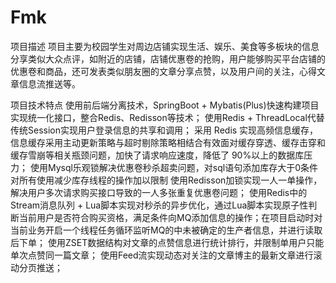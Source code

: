# Fmk
项目描述
项目主要为校园学生对周边店铺实现生活、娱乐、美食等多板块的信息分享类似大众点评，如附近的店铺，店铺优惠卷的抢购，用户能够购买平台店铺的优惠卷和商品，还可发表类似朋友圈的文章分享点赞，以及用户间的关注，心得文章信息流推送等。

项目技术特点
使用前后端分离技术，SpringBoot + Mybatis(Plus)快速构建项目实现统一化接口，整合Redis、Redisson等技术；
使用Redis + ThreadLocal代替传统Session实现用户登录信息的共享和调用；
采用 Redis 实现高频信息缓存，信息缓存采用主动更新策略与超时剔除策略相结合有效面对缓存穿透、缓存击穿和缓存雪崩等相关瓶颈问题，加快了请求响应速度，降低了 90%以上的数据库压力；
使用Mysql乐观锁解决优惠卷秒杀超卖问题，对sql语句添加库存大于0条件对所有使用减少库存线程的操作加以限制
使用Redisson加锁实现一人一单操作，解决用户多次请求购买接口导致的一人多张重复优惠卷问题；
使用Redis中的Stream消息队列 + Lua脚本实现对秒杀的异步优化，通过Lua脚本实现原子性判断当前用户是否符合购买资格，满足条件向MQ添加信息的操作；在项目启动时对当前业务开启一个线程任务循环监听MQ的中未被确定的生产者信息，并进行读取后下单；
使用ZSET数据结构对文章的点赞信息进行统计排行，并限制单用户只能单次点赞同一篇文章；
使用Feed流实现动态对关注的文章博主的最新文章进行滚动分页推送；
